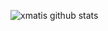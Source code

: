 ![xmatis github stats](https://github-readme-stats.vercel.app/api?username=yt-xmati&show_icons=true&theme=aura)
